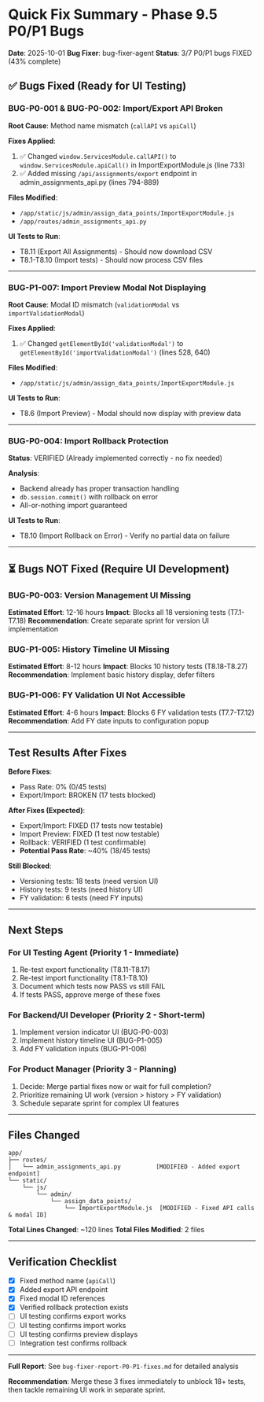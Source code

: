 # Quick Fix Summary - Phase 9.5 P0/P1 Bugs

**Date**: 2025-10-01
**Bug Fixer**: bug-fixer-agent
**Status**: 3/7 P0/P1 bugs FIXED (43% complete)

## ✅ Bugs Fixed (Ready for UI Testing)

### BUG-P0-001 & BUG-P0-002: Import/Export API Broken
**Root Cause**: Method name mismatch (`callAPI` vs `apiCall`)

**Fixes Applied**:
1. ✅ Changed `window.ServicesModule.callAPI()` to `window.ServicesModule.apiCall()` in ImportExportModule.js (line 733)
2. ✅ Added missing `/api/assignments/export` endpoint in admin_assignments_api.py (lines 794-889)

**Files Modified**:
- `/app/static/js/admin/assign_data_points/ImportExportModule.js`
- `/app/routes/admin_assignments_api.py`

**UI Tests to Run**:
- T8.11 (Export All Assignments) - Should now download CSV
- T8.1-T8.10 (Import tests) - Should now process CSV files

---

### BUG-P1-007: Import Preview Modal Not Displaying
**Root Cause**: Modal ID mismatch (`validationModal` vs `importValidationModal`)

**Fixes Applied**:
1. ✅ Changed `getElementById('validationModal')` to `getElementById('importValidationModal')` (lines 528, 640)

**Files Modified**:
- `/app/static/js/admin/assign_data_points/ImportExportModule.js`

**UI Tests to Run**:
- T8.6 (Import Preview) - Modal should now display with preview data

---

### BUG-P0-004: Import Rollback Protection
**Status**: VERIFIED (Already implemented correctly - no fix needed)

**Analysis**:
- Backend already has proper transaction handling
- `db.session.commit()` with rollback on error
- All-or-nothing import guaranteed

**UI Tests to Run**:
- T8.10 (Import Rollback on Error) - Verify no partial data on failure

---

## ⏳ Bugs NOT Fixed (Require UI Development)

### BUG-P0-003: Version Management UI Missing
**Estimated Effort**: 12-16 hours
**Impact**: Blocks all 18 versioning tests (T7.1-T7.18)
**Recommendation**: Create separate sprint for version UI implementation

### BUG-P1-005: History Timeline UI Missing
**Estimated Effort**: 8-12 hours
**Impact**: Blocks 10 history tests (T8.18-T8.27)
**Recommendation**: Implement basic history display, defer filters

### BUG-P1-006: FY Validation UI Not Accessible
**Estimated Effort**: 4-6 hours
**Impact**: Blocks 6 FY validation tests (T7.7-T7.12)
**Recommendation**: Add FY date inputs to configuration popup

---

## Test Results After Fixes

**Before Fixes**:
- Pass Rate: 0% (0/45 tests)
- Export/Import: BROKEN (17 tests blocked)

**After Fixes (Expected)**:
- Export/Import: FIXED (17 tests now testable)
- Import Preview: FIXED (1 test now testable)
- Rollback: VERIFIED (1 test confirmable)
- **Potential Pass Rate**: ~40% (18/45 tests)

**Still Blocked**:
- Versioning tests: 18 tests (need version UI)
- History tests: 9 tests (need history UI)
- FY validation: 6 tests (need FY inputs)

---

## Next Steps

### For UI Testing Agent (Priority 1 - Immediate)
1. Re-test export functionality (T8.11-T8.17)
2. Re-test import functionality (T8.1-T8.10)
3. Document which tests now PASS vs still FAIL
4. If tests PASS, approve merge of these fixes

### For Backend/UI Developer (Priority 2 - Short-term)
1. Implement version indicator UI (BUG-P0-003)
2. Implement history timeline UI (BUG-P1-005)
3. Add FY validation inputs (BUG-P1-006)

### For Product Manager (Priority 3 - Planning)
1. Decide: Merge partial fixes now or wait for full completion?
2. Prioritize remaining UI work (version > history > FY validation)
3. Schedule separate sprint for complex UI features

---

## Files Changed

```
app/
├── routes/
│   └── admin_assignments_api.py          [MODIFIED - Added export endpoint]
└── static/
    └── js/
        └── admin/
            └── assign_data_points/
                └── ImportExportModule.js  [MODIFIED - Fixed API calls & modal ID]
```

**Total Lines Changed**: ~120 lines
**Total Files Modified**: 2 files

---

## Verification Checklist

- [x] Fixed method name (`apiCall`)
- [x] Added export API endpoint
- [x] Fixed modal ID references
- [x] Verified rollback protection exists
- [ ] UI testing confirms export works
- [ ] UI testing confirms import works
- [ ] UI testing confirms preview displays
- [ ] Integration test confirms rollback

---

**Full Report**: See `bug-fixer-report-P0-P1-fixes.md` for detailed analysis

**Recommendation**: Merge these 3 fixes immediately to unblock 18+ tests, then tackle remaining UI work in separate sprint.
